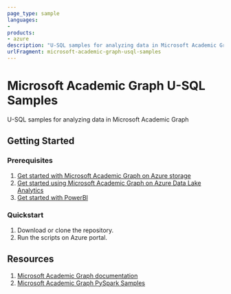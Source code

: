 ```yaml
---
page_type: sample
languages:
- 
products:
- azure
description: "U-SQL samples for analyzing data in Microsoft Academic Graph"
urlFragment: microsoft-academic-graph-usql-samples
---
```


# Microsoft Academic Graph U-SQL Samples

U-SQL samples for analyzing data in Microsoft Academic Graph

## Getting Started

### Prerequisites

1. [Get started with Microsoft Academic Graph on Azure storage](https://docs.microsoft.com/en-us/academic-services/graph/get-started-setup-provisioning)
2. [Get started using Microsoft Academic Graph on Azure Data Lake Analytics](https://docs.microsoft.com/en-us/academic-services/graph/get-started-setup-azure-data-lake-analytics)
3. [Get started with PowerBI](https://powerbi.microsoft.com/en-us/)

### Quickstart

1. Download or clone the repository.
2. Run the scripts on Azure portal.

## Resources

1. [Microsoft Academic Graph documentation](https://docs.microsoft.com/en-us/academic-services/graph/)
2. [Microsoft Academic Graph PySpark Samples](https://github.com/Azure-Samples/microsoft-academic-graph-pyspark-samples)
